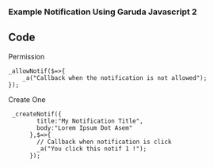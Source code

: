 ### Example Notification Using Garuda Javascript 2

## Code
Permission
```
_allowNotif($=>{
	_a("Callback when the notification is not allowed");
});
```
Create One
```
 _createNotif({
	    title:"My Notification Title",
	    body:"Lorem Ipsum Dot Asem"
	  },$=>{
	  	// Callback when notification is click
	  	_a("You click this notif 1 !");
	  });
```
